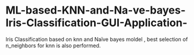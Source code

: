 # ML-based-KNN-and-Na-ve-bayes-Iris-Classification-GUI-Application-
Iris Classification based on knn and Naïve bayes moldel , best selection of n_neighbors for knn is also performed.
